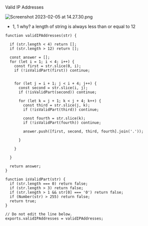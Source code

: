 Valid IP Addresses

![Screenshot 2023-02-05 at 14.27.30.png](https://s3-us-west-2.amazonaws.com/secure.notion-static.com/b479d05a-29fd-4548-9a66-0597f6e81954/Screenshot_2023-02-05_at_14.27.30.png)

- 1, 1 why? a length of string is always less than or equal to 12

```tsx
function validIPAddresses(str) {

  if (str.length < 4) return [];
  if (str.length > 12) return [];

  const answer = [];
  for (let i = 1; i < 4; i++) {
    const first = str.slice(0, i);
    if (!isValidPart(first)) continue;

    
    for (let j = i + 1; j < i + 4; j++) {
      const second = str.slice(i, j);
      if (!isValidPart(second)) continue;
      
      for (let k = j + 1; k < j + 4; k++) {
        const third = str.slice(j, k);
        if (!isValidPart(third)) continue;
        
        const fourth = str.slice(k);
        if (!isValidPart(fourth)) continue;
        
        answer.push([first, second, third, fourth].join('.'));
        
      }
      
    }
    
  }
  
  return answer;
}

function isValidPart(str) {
  if (str.length === 0) return false;
  if (str.length > 3) return false;
  if (str.length > 1 && str[0] === '0') return false;
  if (Number(str) > 255) return false;
  return true;
}

// Do not edit the line below.
exports.validIPAddresses = validIPAddresses;
```
